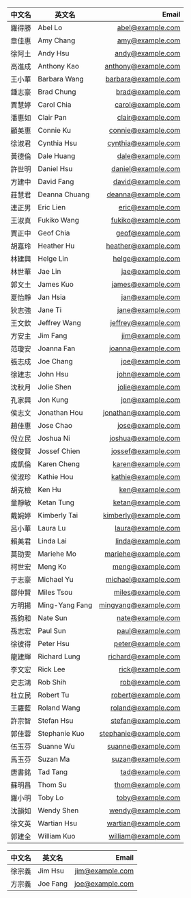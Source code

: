 
| 中文名         | 英文名                | Email                 |
| -------------- |-----------------------| --------------------: |
| 羅得勝	 | Abel Lo               | abel@example.com      | 
| 章佳惠         | Amy Chang             | amy@example.com       | 
| 徐阿土         | Andy Hsu              | andy@example.com      | 
| 高進成         | Anthony Kao           | anthony@example.com   |
| 王小華         | Barbara Wang          | barbara@example.com   |
| 鍾志豪         | Brad Chung            | brad@example.com      | 
| 賈慧婷         | Carol Chia            | carol@example.com     | 
| 潘惠如         | Clair Pan             | clair@example.com     | 
| 顧美惠         | Connie Ku             | connie@example.com    | 
| 徐淑君         | Cynthia Hsu           | cynthia@example.com   | 
| 黃德倫         | Dale Huang            | dale@example.com      | 
| 許世明         | Daniel Hsu            | daniel@example.com    |
| 方建中         | David Fang            | david@example.com     |
| 莊慧君         | Deanna Chuang         | deanna@example.com    | 
| 連正男         | Eric Lien             | eric@example.com      |
| 王淑真	 | Fukiko Wang           | fukiko@example.com    |
| 賈正中         | Geof Chia             | geof@example.com      |
| 胡嘉玲         | Heather Hu            | heather@example.com   | 
| 林建興         | Helge Lin             | helge@example.com     |
| 林世華         | Jae Lin               | jae@example.com       |
| 郭文土         | James Kuo             | james@example.com     |
| 夏怡靜         | Jan Hsia              | jan@example.com       |
| 狄志強         | Jane Ti               | jane@example.com      |
| 王文欽         | Jeffrey Wang          | jeffrey@example.com   |
| 方安主         | Jim Fang              | jim@example.com       |
| 范瓊安         | Joanna Fan            | joanna@example.com    |
| 張志成         | Joe Chang             | joe@example.com       |
| 徐建志         | John Hsu              | john@example.com      |
| 沈秋月         | Jolie Shen            | jolie@example.com     |
| 孔家興         | Jon Kung              | jon@example.com       |
| 侯志文         | Jonathan Hou          | jonathan@example.com  |
| 趙佳惠         | Jose Chao             | jose@example.com      |
| 倪立民         | Joshua Ni             | joshua@example.com    |
| 錢俊賢         | Jossef Chien          | jossef@example.com    |
| 成凱倫         | Karen Cheng           | karen@example.com     |
| 侯淑珍         | Kathie Hou            | kathie@example.com    |
| 胡克檢         | Ken Hu                | ken@example.com       |
| 童靜敏         | Ketan Tung            | ketan@example.com     |
| 戴婉婷         | Kimberly Tai          | kimberly@example.com  |
| 呂小華         | Laura Lu              | laura@example.com     |
| 賴美君         | Linda Lai             | linda@example.com     |
| 莫劭雯         | Mariehe Mo            | mariehe@example.com   |
| 柯世宏         | Meng Ko               | meng@example.com      |
| 于志豪         | Michael Yu            | michael@example.com   |
| 鄒仲賢         | Miles Tsou            | miles@example.com     |
| 方明揚         | Ming-Yang Fang        | mingyang@example.com  |
| 孫鈞和         | Nate Sun              | nate@example.com      |
| 孫志宏         | Paul Sun              | paul@example.com      |
| 徐彼得         | Peter Hsu             | peter@example.com     |
| 龍建輝         | Richard Lung          | richard@example.com   |
| 李文宏         | Rick Lee              | rick@example.com      |
| 史志鴻         | Rob Shih              | rob@example.com       |
| 杜立民         | Robert Tu             | robert@example.com    |
| 王羅藍	 | Roland Wang           | roland@example.com    |
| 許宗智         | Stefan Hsu            | stefan@example.com    |
| 郭佳蓉         | Stephanie Kuo         | stephanie@example.com |
| 伍玉芬         | Suanne Wu             | suanne@example.com    |
| 馬玉芬         | Suzan Ma              | suzan@example.com     |
| 唐書銘         | Tad Tang              | tad@example.com       |
| 蘇明昌         | Thom Su               | thom@example.com      |
| 羅小明         | Toby Lo               | toby@example.com      |
| 沈韻如         | Wendy Shen            | wendy@example.com     |
| 徐文英         | Wartian Hsu           | wartian@example.com   |
| 郭建全         | William Kuo           | william@example.com   |


| 中文名         | 英文名                | Email                      |
| -------------- |-----------------------| -------------------------: |
| 徐宗義         | Jim Hsu               | jim@example.com            |
| 方宗義         | Joe Fang              | joe@example.com            |
